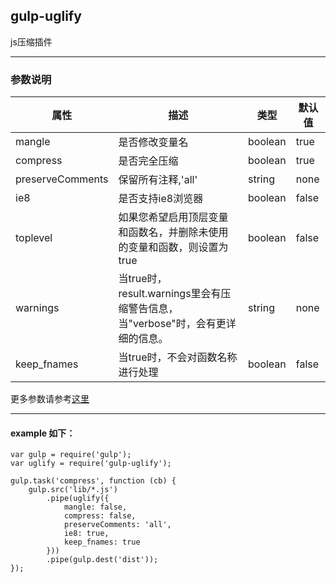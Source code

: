 ## gulp-uglify
js压缩插件
***
### 参数说明
| 属性                         | 描述     | 类型 | 默认值 |
|--------------------------------|-----------------|------|---------|
| mangle | 是否修改变量名 | boolean |true |
| compress | 是否完全压缩 | boolean |true |
| preserveComments | 保留所有注释,'all' | string |none |
| ie8 | 是否支持ie8浏览器 | boolean |false |
| toplevel | 如果您希望启用顶层变量和函数名，并删除未使用的变量和函数，则设置为true | boolean | false |
| warnings  | 当true时，result.warnings里会有压缩警告信息，当"verbose"时，会有更详细的信息。 | string |none |
| keep_fnames  | 当true时，不会对函数名称进行处理 | boolean | false |
更多参数请参考[这里](https://github.com/mishoo/UglifyJS2#minify-options)
***
#### example 如下：
```
var gulp = require('gulp');
var uglify = require('gulp-uglify');
 
gulp.task('compress', function (cb) {
    gulp.src('lib/*.js')
        .pipe(uglify({
            mangle: false,
            compress: false,
            preserveComments: 'all',
            ie8: true,
            keep_fnames: true
        }))
        .pipe(gulp.dest('dist'));
});
```
